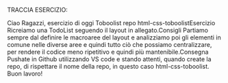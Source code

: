 TRACCIA ESERCIZIO:

Ciao Ragazzi,
esercizio di oggi Toboolist
repo html-css-toboolistEsercizio
Ricreiamo una TodoList seguendo il layout in allegato.Consigli
Partiamo sempre dal definire le macroaree del layout e analizziamo poi gli elementi in comune nelle diverse aree e quindi tutto ciò che possiamo centralizzare, per rendere il codice meno ripetitivo e quindi più mantenibile.Consegna
Pushate in Github utilizzando VS code e stando attenti, quando create la repo, di rispettare il nome della repo, in questo caso html-css-toboolist. Buon lavoro!
